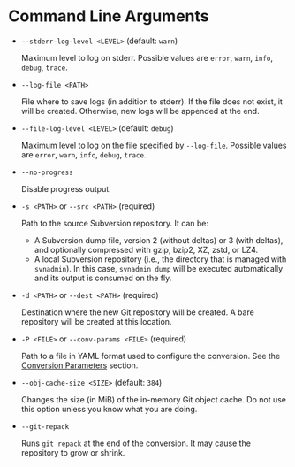 # Command Line Arguments

* `--stderr-log-level <LEVEL>` (default: `warn`)

  Maximum level to log on stderr. Possible values are `error`, `warn`, `info`,
  `debug`, `trace`.

* `--log-file <PATH>`

  File where to save logs (in addition to stderr). If the file does not exist,
  it will be created. Otherwise, new logs will be appended at the end.

* `--file-log-level <LEVEL>` (default: `debug`)

  Maximum level to log on the file specified by `--log-file`. Possible values
  are `error`, `warn`, `info`, `debug`, `trace`.

* `--no-progress`

  Disable progress output.

* `-s <PATH>` or `--src <PATH>` (required)

  Path to the source Subversion repository. It can be:

  * A Subversion dump file, version 2 (without deltas) or 3 (with deltas), and
    optionally compressed with gzip, bzip2, XZ, zstd, or LZ4.
  * A local Subversion repository (i.e., the directory that is managed with
    `svnadmin`). In this case, `svnadmin dump` will be executed automatically
    and its output is consumed on the fly.

* `-d <PATH>` or `--dest <PATH>` (required)

  Destination where the new Git repository will be created. A bare repository
  will be created at this location.

* `-P <FILE>` or `--conv-params <FILE>` (required)

  Path to a file in YAML format used to configure the conversion. See the
  [Conversion Parameters](./conv-params.md) section.

* `--obj-cache-size <SIZE>` (default: `384`)

  Changes the size (in MiB) of the in-memory Git object cache. Do not use this
  option unless you know what you are doing.

* `--git-repack`

  Runs `git repack` at the end of the conversion. It may cause the repository
  to grow or shrink.
